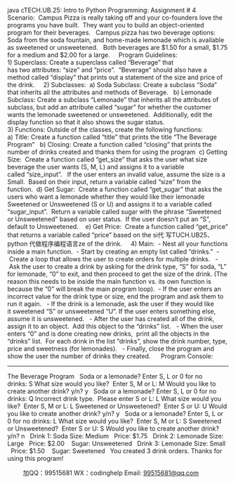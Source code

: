 java cTECH.UB.25: Intro to Python Programming: Assignment # 4
 
Scenario:  Campus Pizza is really taking off and your co-founders love the programs you have built.  They want you to build an object-oriented program for their beverages.   Campus pizza has two beverage options: Soda from the soda fountain, and home-made lemonade which is available as sweetened or unsweetened.   Both beverages are $1.50 for a small, $1.75 for a medium and $2.00 for a large.  
 
Program Guidelines: 
1) Superclass: Create a superclass called “Beverage” that has two attributes: “size” and “price”.  “Beverage” should also have a method called “display” that prints out a statement of the size and price of the drink.  
 
2) Subclasses: 
a) Soda Subclass: Create a subclass “Soda” that inherits all the attributes and methods of Beverage.  
b) Lemonade Subclass: Create a subclass “Lemonade” that inherits all the attributes of subclass, but add an attribute called “sugar” for whether the customer wants the lemonade sweetened or unsweetened.  Additionally, edit the display function so that it also shows the sugar status.   
 
3) Functions: Outside of the classes, create the following functions:
a) Title: Create a function called “title” that prints the title “The Beverage Program”  
b) Closing: Create a function called “closing” that prints the number of drinks created and thanks them for using the program 
c) Getting Size:  Create a function called “get_size” that asks the user what size beverage the user wants (S, M, L) and assigns it to a variable called “size_input”.   If the user enters an invalid value, assume the size is a Small.  Based on their input, return a variable called “size” from the function. 
d) Get Sugar:  Create a function called “get_sugar” that asks the users who want a lemonade whether they would like their lemonade Sweetened or Unsweetened (S or U) and assigns it to a variable called “sugar_input”.  Return a variable called sugar with the phrase “Sweetened or Unsweetened” based on user status.  If the user doesn’t put an “S”, default to Unsweetened.   
e) Get Price:  Create a function called “get_price” that returns a variable called “price” based on the si代 写TUCH.UB25、python
代做程序编程语言ze of the drink.  
 
4) Main: 
- Nest all your functions inside a main function. 
- Start by creating an empty list called “drinks.” 
- Create a loop that allows the user to create orders for multiple drinks.  
- Ask the user to create a drink by asking for the drink type, “S” for soda, “L” for lemonade, “0” to exit, and then proceed to get the size of the drink. (The reason this needs to be inside the main function vs. its own function is because the “0” will break the main program loop). 
- If the user enters an incorrect value for the drink type or size, end the program and ask them to run it again.  
- If the drink is a lemonade, ask the user if they would like it sweetened “S” or unsweetened “U”. If the user enters something else, assume it is unsweetened.  
- After the user has created all of the drink, assign it to an object.  Add this object to the “drinks” list.  
- When the user enters “0” and is done creating new drinks,  print all the objects in the “drinks” list.  For each drink in the list “drinks”, show the drink number, type, price and sweetness (for lemonades).  
- Finally, close the program and show the user the number of drinks they created.   
 
Program Console: 
______________________
The Beverage Program
 
Soda or a lemonade? Enter S, L or 0 for no drinks: S
What size would you like?  Enter S, M or L: M
Would you like to create another drink? y/n? y
 
Soda or a lemonade? Enter S, L or 0 for no drinks: Q
Incorrect drink type.  Please enter S or L: L
What size would you like?  Enter S, M or L: L
Sweetened or Unsweetened?  Enter S or U: U
Would you like to create another drink? y/n? y
 
Soda or a lemonade? Enter S, L or 0 for no drinks: L
What size would you like?  Enter S, M or L: S
Sweetened or Unsweetened?  Enter S or U: S
Would you like to create another drink? y/n? n
 
Drink 1: Soda
Size: Medium   Price: $1.75
 
Drink 2: Lemonade
Size: Large   Price: $2.00    Sugar: Unsweetened
 
Drink 3: Lemonade
Size: Small   Price: $1.50    Sugar: Sweetened
 
You created 3 drink orders. Thanks for using this program!

         
加QQ：99515681  WX：codinghelp  Email: 99515681@qq.com
